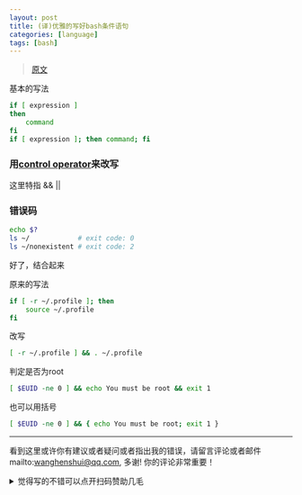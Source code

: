 ```yaml
---
layout: post
title: (译)优雅的写好bash条件语句
categories: [language]
tags: [bash]
---
```


> [原文](https://timvisee.com/blog/elegant-bash-conditionals/)

基本的写法

```bash
if [ expression ]
then
    command
fi
if [ expression ]; then command; fi
```



### 用[control operator](https://www.gnu.org/software/bash/manual/html_node/Definitions.html#Definitions)来改写

这里特指 && ||

### 错误码

```bash
echo $?
ls ~/            # exit code: 0
ls ~/nonexistent # exit code: 2
```





好了，结合起来

原来的写法

```bash
if [ -r ~/.profile ]; then
    source ~/.profile
fi
```

改写

```bash
[ -r ~/.profile ] && . ~/.profile
```



判定是否为root

```bash
[ $EUID -ne 0 ] && echo You must be root && exit 1
```



也可以用括号

```bash
[ $EUID -ne 0 ] && { echo You must be root; exit 1 }
```



---

看到这里或许你有建议或者疑问或者指出我的错误，请留言评论或者邮件mailto:wanghenshui@qq.com, 多谢!  你的评论非常重要！

<details>
<summary>觉得写的不错可以点开扫码赞助几毛</summary>
<img src="https://wanghenshui.github.io/assets/wepay.png" alt="微信转账">
</details>